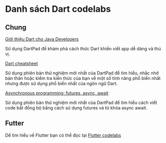 # Danh sách Dart codelabs

## Chung

[Giới thiệu Dart cho Java Developers]()

Sử dụng DartPad để khám phá cách thức Dart khiến viết app dễ dàng và thú vị.

[Dart cheatsheet]()

Sử dụng phiên bản thử nghiệm mới nhất của DartPad để tìm hiểu, nhắc nhở bản thân hoặc kiểm tra kiến ​​thức của bạn về một số tính năng phổ biến nhất nhưng được sử dụng phổ biến nhất của ngôn ngữ Dart.

[Asynchronous programming: futures, async, await]()

Sử dụng phiên bản thử nghiệm mới nhất của DartPad để tìm hiểu cách viết code bất đồng bộ bằng cách sử dụng futures và từ khóa async await.

## Futter
Dể tìm hiểu về Flutter bạn có thể đọc tại [Flutter codelabs]()